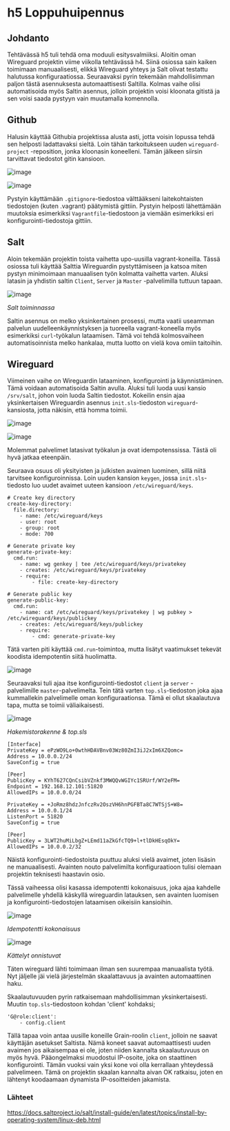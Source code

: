 # h5 Loppuhuipennus

## Johdanto

Tehtävässä h5 tuli tehdä oma moduuli esitysvalmiiksi. Aloitin oman Wireguard projektin viime viikolla tehtävässä h4. Siinä osiossa sain kaiken toimimaan manuaalisesti, elikkä Wireguard yhteys ja Salt olivat testattu halutussa konfiguraatiossa. Seuraavaksi pyrin tekemään mahdollisimman paljon tästä asennuksesta automaattisesti Saltilla. Kolmas vaihe olisi automatisoida myös Saltin asennus, jolloin projektin voisi kloonata gitistä ja sen voisi saada pystyyn vain muutamalla komennolla. 

## Github

Halusin käyttää Githubia projektissa alusta asti, jotta voisin lopussa tehdä sen helposti ladattavaksi sieltä. Loin tähän tarkoitukseen uuden `wireguard-project` -reposition, jonka kloonasin koneelleni. Tämän jälkeen siirsin tarvittavat tiedostot gitin kansioon.

![image](https://github.com/user-attachments/assets/cc7bc10c-8d2f-448e-b4e1-a7ab9079de6a)

![image](https://github.com/user-attachments/assets/503b8d8e-8b5e-44eb-b2ef-c62221925138)

Pystyin käyttämään `.gitignore`-tiedostoa välttääkseni laitekohtaisten tiedostojen (kuten .vagrant) päätymistä gittiin. Pystyin helposti lähettämään muutoksia esimerkiksi `Vagrantfile`-tiedostoon ja viemään esimerkiksi eri konfigurointi-tiedostoja gittiin.

## Salt

Aloin tekemään projektin toista vaihetta upo-uusilla vagrant-koneilla. Tässä osiossa tuli käyttää Salttia Wireguardin pystyttämiseen ja katsoa miten pystyn minimoimaan manuaalisen työn kolmatta vaihetta varten. Aluksi latasin ja yhdistin saltin `Client`, `Server` ja `Master` -palvelimilla tuttuun tapaan. 

![image](https://github.com/user-attachments/assets/a7e3e4e2-d5ae-458a-b8ad-6c3bdea65efc)

_Salt toiminnassa_

Saltin asennus on melko yksinkertainen prosessi, mutta vaatii useamman palvelun uudelleenkäynnistyksen ja tuoreella vagrant-koneella myös esimerkiksi `curl`-työkalun lataamisen. Tämä voi tehdä kolmosvaiheen automatisoinnista melko hankalaa, mutta luotto on vielä kova omiin taitoihin.

## Wireguard

Viimeinen vaihe on Wireguardin lataaminen, konfigurointi ja käynnistäminen. Tämä voidaan automatisoida Saltin avulla. Aluksi tuli luoda uusi kansio `/srv/salt`, johon voin luoda Saltin tiedostot. Kokeilin ensin ajaa yksinkertaisen Wireguardin asennus `init.sls`-tiedoston `wireguard`-kansiosta, jotta näkisin, että homma toimii.

![image](https://github.com/user-attachments/assets/627ee475-211b-4da7-baed-110b0ce23926)

![image](https://github.com/user-attachments/assets/663c15e0-ecb2-4d4c-9fae-a3cb4c316ad5)

Molemmat palvelimet latasivat työkalun ja ovat idempotenssissa. Tästä oli hyvä jatkaa eteenpäin.

Seuraava osuus oli yksityisten ja julkisten avaimen luominen, sillä niitä tarvitsee konfiguroinnissa. Loin uuden kansion `keygen`, jossa `init.sls`-tiedosto luo uudet avaimet uuteen kansioon `/etc/wireguard/keys`.

```
# Create key directory
create-key-directory:
  file.directory:
    - name: /etc/wireguard/keys
    - user: root
    - group: root
    - mode: 700

# Generate private key
generate-private-key:
  cmd.run:
    - name: wg genkey | tee /etc/wireguard/keys/privatekey
    - creates: /etc/wireguard/keys/privatekey
    - require:
        - file: create-key-directory

# Generate public key
generate-public-key:
  cmd.run:
    - name: cat /etc/wireguard/keys/privatekey | wg pubkey > /etc/wireguard/keys/publickey
    - creates: /etc/wireguard/keys/publickey
    - require:
        - cmd: generate-private-key
```

Tätä varten piti käyttää `cmd.run`-toimintoa, mutta lisätyt vaatimukset tekevät koodista idempotentin siitä huolimatta.

![image](https://github.com/user-attachments/assets/058c020d-ed97-4405-ac5d-ccf20fead646)

Seuraavaksi tuli ajaa itse konfigurointi-tiedostot `client` ja `server` -palvelimille `master`-palvelimelta. Tein tätä varten `top.sls`-tiedoston joka ajaa kummallekin palvelimelle oman konfiguraationsa. Tämä ei ollut skaalautuva tapa, mutta se toimii väliaikaisesti.

![image](https://github.com/user-attachments/assets/5ee8c62e-3d50-4b06-a18c-263a62e0878a)

_Hakemistorakenne & top.sls_

```
[Interface]
PrivateKey = ePzWO9Lo+0wthHDAVBnv03Wz80ZmI3iJ2xIm6XZQomc=
Address = 10.0.0.2/24
SaveConfig = true

[Peer]
PublicKey = KYhT627CQnCsibVZnkf3MWQQvWGIYc1SRUrf/WY2eFM=
Endpoint = 192.168.12.101:51820
AllowedIPs = 10.0.0.0/24
```

```
PrivateKey = +JoRmz8hdzJnfczRv2OszVH6hnPGFBTa8C7WTSjS+W8=
Address = 10.0.0.1/24
ListenPort = 51820
SaveConfig = true

[Peer]
PublicKey = 3LWT2huMiLbgZ+LEmd11aZkGfcTQ9+l+tlDkHEsqOkY=
AllowedIPs = 10.0.0.2/32
```

Näistä konfigurointi-tiedostoista puuttuu aluksi vielä avaimet, joten lisäsin ne manuaalisesti. Avainten nouto palvelimilta konfiguraatioon tulisi olemaan projektin teknisesti haastavin osio.

Tässä vaiheessa olisi kasassa idempotentti kokonaisuus, joka ajaa kahdelle palvelimelle yhdellä käskyllä wireguardin latauksen, sen avainten luomisen ja konfigurointi-tiedostojen lataamisen oikeisiin kansioihin.

![image](https://github.com/user-attachments/assets/111122a3-bd52-4991-a2b5-f05601265120)

_Idempotentti kokonaisuus_

![image](https://github.com/user-attachments/assets/0a126e0a-b269-4995-b5ee-bc2484e1e415)

_Kättelyt onnistuvat_

Täten wireguard lähti toimimaan ilman sen suurempaa manuaalista työtä. Nyt jäljelle jäi vielä järjestelmän skaalattavuus ja avainten automaattinen haku.

Skaalautuvuuden pyrin ratkaisemaan mahdollisimman yksinkertaisesti. Muutin `top.sls`-tiedostoon kohdan 'client' kohdaksi;

```
'G@role:client':
    - config.client
```

Tällä tapaa voin antaa uusille koneille Grain-roolin `client`, jolloin ne saavat käyttäjän asetukset Saltista. Nämä koneet saavat automaattisesti uuden avaimen jos aikaisempaa ei ole, joten niiden kannalta skaalautuvuus on myös hyvä. Pääongelmaksi muodostui IP-osoite, joka on staattinen konfigurointi. Tämän vuoksi vain yksi kone voi olla kerrallaan yhteydessä palvelimeen. Tämä on projektin skaalan kannalta aivan OK ratkaisu, joten en lähtenyt koodaamaan dynamista IP-osoitteiden jakamista.



### Lähteet
https://docs.saltproject.io/salt/install-guide/en/latest/topics/install-by-operating-system/linux-deb.html
